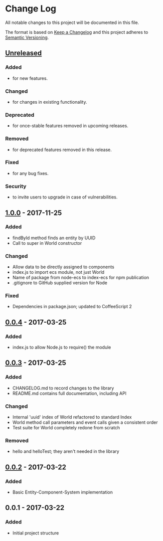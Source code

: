 # Change Log
All notable changes to this project will be documented in this file.

The format is based on [Keep a Changelog](http://keepachangelog.com/)
and this project adheres to [Semantic Versioning](http://semver.org/).

## [Unreleased]
### Added
- for new features.
### Changed
- for changes in existing functionality.
### Deprecated
- for once-stable features removed in upcoming releases.
### Removed
- for deprecated features removed in this release.
### Fixed
- for any bug fixes.
### Security
- to invite users to upgrade in case of vulnerabilities.

## [1.0.0] - 2017-11-25
### Added
- findById method finds an entity by UUID
- Call to super in World constructor

### Changed
- Allow data to be directly assigned to components
- index.js to import ecs module, not just World
- Name of package from node-ecs to index-ecs for npm publication
- .gitignore to GitHub supplied version for Node

### Fixed
- Dependencies in package.json; updated to CoffeeScript 2

## [0.0.4] - 2017-03-25
### Added
- index.js to allow Node.js to require() the module

## [0.0.3] - 2017-03-25
### Added
- CHANGELOG.md to record changes to the library
- README.md contains full documentation, including API

### Changed
- Internal 'uuid' index of World refactored to standard Index
- World method call parameters and event calls given a consistent order
- Test suite for World completely redone from scratch

### Removed
- hello and helloTest; they aren't needed in the library

## [0.0.2] - 2017-03-22
### Added
- Basic Entity-Component-System implementation

## 0.0.1 - 2017-03-22
### Added
- Initial project structure

[Unreleased]: https://github.com/blinkdog/node-ecs/compare/v1.0.0...HEAD
[1.0.0]: https://github.com/blinkdog/node-ecs/compare/v0.0.4...v1.0.0
[0.0.4]: https://github.com/blinkdog/node-ecs/compare/v0.0.3...v0.0.4
[0.0.3]: https://github.com/blinkdog/node-ecs/compare/v0.0.2...v0.0.3
[0.0.2]: https://github.com/blinkdog/node-ecs/compare/v0.0.1...v0.0.2

